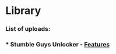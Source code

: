 # Library

### **List of uploads:**


### * Stumble Guys Unlocker - [Features](https://github.com/KevinDerEchte/Library/blob/main/sUnlocker/README.md)


